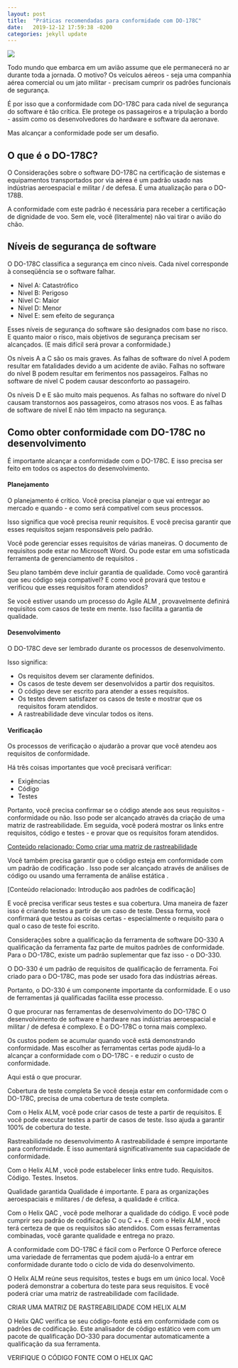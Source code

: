 ```yaml
---
layout: post
title:  "Práticas recomendadas para conformidade com DO-178C"
date:   2019-12-12 17:59:38 -0200
categories: jekyll update
---
```


![](https://www.perforce.com/sites/default/files/image/2018-07/image-blog-do-178c-compliance.jpg)

Todo mundo que embarca em um avião assume que ele permanecerá no ar durante toda a jornada. O motivo? Os veículos aéreos - seja uma companhia aérea comercial ou um jato militar - precisam cumprir os padrões funcionais de segurança.

É por isso que a conformidade com DO-178C para cada nível de segurança do software é tão crítica. Ele protege os passageiros e a tripulação a bordo - assim como os desenvolvedores do hardware e software da aeronave.

Mas alcançar a conformidade pode ser um desafio.

## O que é o DO-178C?

O Considerações sobre o software DO-178C na certificação de sistemas e equipamentos transportados por via aérea é um padrão usado nas indústrias aeroespacial e militar / de defesa. É uma atualização para o DO-178B.

A conformidade com este padrão é necessária para receber a certificação de dignidade de voo. Sem ele, você (literalmente) não vai tirar o avião do chão.


## Níveis de segurança de software

O DO-178C classifica a segurança em cinco níveis. Cada nível corresponde à conseqüência se o software falhar.

- Nível A: Catastrófico
- Nível B: Perigoso
- Nível C: Maior
- Nível D: Menor
- Nível E: sem efeito de segurança

Esses níveis de segurança do software são designados com base no risco. E quanto maior o risco, mais objetivos de segurança precisam ser alcançados. (E mais difícil será provar a conformidade.)

Os níveis A a C são os mais graves. As falhas de software do nível A podem resultar em fatalidades devido a um acidente de avião. Falhas no software do nível B podem resultar em ferimentos nos passageiros. Falhas no software de nível C podem causar desconforto ao passageiro.

Os níveis D e E são muito mais pequenos. As falhas no software do nível D causam transtornos aos passageiros, como atrasos nos voos. E as falhas de software de nível E não têm impacto na segurança.

## Como obter conformidade com DO-178C no desenvolvimento

É importante alcançar a conformidade com o DO-178C. E isso precisa ser feito em todos os aspectos do  desenvolvimento.

#### Planejamento

O planejamento é crítico. Você precisa planejar o que vai entregar ao mercado e quando - e como será compatível com seus processos.

Isso significa que você precisa reunir requisitos. E você precisa garantir que esses requisitos sejam responsáveis ​​pelo padrão.

Você pode gerenciar esses requisitos de várias maneiras. O documento de requisitos pode estar no Microsoft Word. Ou pode estar em uma sofisticada ferramenta de gerenciamento de requisitos .

Seu plano também deve incluir garantia de qualidade. Como você garantirá que seu código seja compatível? E como você provará que testou e verificou que esses requisitos foram atendidos?

Se você estiver usando um processo do Agile ALM , provavelmente definirá requisitos com casos de teste em mente. Isso facilita a garantia de qualidade.

#### Desenvolvimento

O DO-178C deve ser lembrado durante os processos de desenvolvimento.

Isso significa:

- Os requisitos devem ser claramente definidos.
- Os casos de teste devem ser desenvolvidos a partir dos requisitos.
- O código deve ser escrito para atender a esses requisitos.
- Os testes devem satisfazer os casos de teste e mostrar que os requisitos foram atendidos.
- A rastreabilidade deve vincular todos os itens.

#### Verificação

Os processos de verificação o ajudarão a provar que você atendeu aos requisitos de conformidade.

Há três coisas importantes que você precisará verificar:

- Exigências
- Código
- Testes

Portanto, você precisa confirmar se o código atende aos seus requisitos - conformidade ou não. Isso pode ser alcançado através da criação de uma matriz de rastreabilidade. Em seguida, você poderá mostrar os links entre requisitos, código e testes - e provar que os requisitos foram atendidos.

 

[Conteúdo relacionado: Como criar uma matriz de rastreabilidade](https://www.perforce.com/blog/alm/how-create-traceability-matrix)
 

Você também precisa garantir que o código esteja em conformidade com um padrão de codificação . Isso pode ser alcançado através de análises de código ou usando uma ferramenta de análise estática .

 

[Conteúdo relacionado: Introdução aos padrões de codificação]
 

E você precisa verificar seus testes e sua cobertura. Uma maneira de fazer isso é criando testes a partir de um caso de teste. Dessa forma, você confirmará que testou as coisas certas - especialmente o requisito para o qual o caso de teste foi escrito.

Considerações sobre a qualificação da ferramenta de software DO-330
A qualificação da ferramenta faz parte de muitos padrões de conformidade. Para o DO-178C, existe um padrão suplementar que faz isso - o DO-330.

O DO-330 é um padrão de requisitos de qualificação de ferramenta. Foi criado para o DO-178C, mas pode ser usado fora das indústrias aéreas.

Portanto, o DO-330 é um componente importante da conformidade. E o uso de ferramentas já qualificadas facilita esse processo.

O que procurar nas ferramentas de desenvolvimento do DO-178C
O desenvolvimento de software e hardware nas indústrias aeroespacial e militar / de defesa é complexo. E o DO-178C o torna mais complexo.

Os custos podem se acumular quando você está demonstrando conformidade. Mas escolher as ferramentas certas pode ajudá-lo a alcançar a conformidade com o DO-178C - e reduzir o custo de conformidade.

Aqui está o que procurar.

Cobertura de teste completa
Se você deseja estar em conformidade com o DO-178C, precisa de uma cobertura de teste completa.

Com o Helix ALM, você pode criar casos de teste a partir de requisitos. E você pode executar testes a partir de casos de teste. Isso ajuda a garantir 100% de cobertura do teste.

Rastreabilidade no desenvolvimento
A rastreabilidade é sempre importante para conformidade. E isso aumentará significativamente sua capacidade de conformidade.

Com o Helix ALM , você pode estabelecer links entre tudo. Requisitos. Código. Testes. Insetos.

Qualidade garantida
Qualidade é importante. E para as organizações aeroespaciais e militares / de defesa, a qualidade é crítica.

Com o Helix QAC , você pode melhorar a qualidade do código. E você pode cumprir seu padrão de codificação C ou C ++. E com o Helix ALM , você terá certeza de que os requisitos são atendidos. Com essas ferramentas combinadas, você garante qualidade e entrega no prazo.

A conformidade com DO-178C é fácil com o Perforce
O Perforce oferece uma variedade de ferramentas que podem ajudá-lo a entrar em conformidade durante todo o ciclo de vida do desenvolvimento.

O Helix ALM reúne seus requisitos, testes e bugs em um único local. Você poderá demonstrar a cobertura do teste para seus requisitos. E você poderá criar uma matriz de rastreabilidade com facilidade. 

CRIAR UMA MATRIZ DE RASTREABILIDADE COM HELIX ALM 

 

O Helix QAC verifica se seu código-fonte está em conformidade com os padrões de codificação. Este analisador de código estático vem com um pacote de qualificação DO-330 para documentar automaticamente a qualificação da sua ferramenta.

VERIFIQUE O CÓDIGO FONTE COM O HELIX QAC

